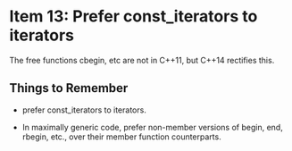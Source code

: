 # Item 13: Prefer const_iterators to iterators

The free functions cbegin, etc are not in C++11, but C++14 rectifies this.

## Things to Remember

* prefer const_iterators to iterators.

* In maximally generic code, prefer non-member versions of begin, end, rbegin, etc.,
over their member function counterparts.
